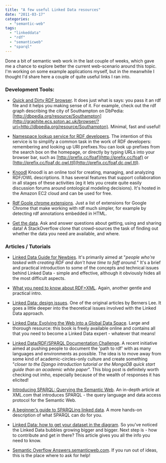 ```yaml
---
title: "A few useful Linked Data resources"
date: "2011-03-17"
categories: 
  - "semantic-web"
tags: 
  - "linkeddata"
  - "rdf"
  - "semanticweb"
  - "sparql"
---
```


Done a bit of semantic web work in the last couple of weeks, which gave me a chance to explore better the current web-scenario around this topic. I'm working on some example applications myself, but in the meanwhile I thought I'd share here a couple of quite useful links I ran into.

### Development Tools:

  
- [Quick and Dirty RDF browser](http://graphite.ecs.soton.ac.uk/browser/). It does just what is says: you pass it an rdf file and it helps you making sense of it. For example, check out the rdf graph describing the city of Southampton on DbPedia: [http://dbpedia.org/resource/Southampton](http://graphite.ecs.soton.ac.uk/browser/?uri=http://dbpedia.org/resource/Southampton). Minimal, fast and useful!

- [Namespace lookup service for RDF developers](http://prefix.cc/). The intention of this service is to simplify a common task in the work of RDF developers: remembering and looking up URI prefixes.You can look up prefixes from the search box on the homepage, or directly by typing URLs into your browser bar, such as [http://prefix.cc/foaf](http://prefix.cc/foaf) or [http://prefix.cc/foaf,dc,owl.ttl](http://prefix.cc/foaf,dc,owl.ttl).

- [Knoodl](http://www.knoodl.com/ui/home.html) Knoodl is an online tool for creating, managing, and analyzing RDF/OWL descriptions. It has several features that support collaboration in all stages of these activities (eg it lets you create quite easily discussion forums around ontological modeling decisions). It's hosted in the Amazon EC2 cloud and can be used for free.

- [Rdf Goole chrome extensions](https://chrome.google.com/extensions/search?itemlang=&hl=en&q=rdf). Just a list of extensions for Google Chrome that make working with rdf much simpler, for example by detecting rdf annotations embedded in HTML.

- [Get the data](http://getthedata.org/). Ask and answer questions about getting, using and sharing data! A StackOverflow clone that crowd-sources the task of finding out whether the data you need are available, and where.

### Articles / Tutorials

  

- [Linked Data Guide for Newbies](http://openorg.ecs.soton.ac.uk/index.php/Linked_Data_Guide_for_Newbies). It's primarily aimed at "_people who're tasked with creating RDF and don't have time to faff around._" It's a brief and practical introduction to some of the concepts and technical issues behind Linked Data - simple and effective, although it obviously hides all the most difficult aspects.

- [What you need to know about RDF+XML](http://blogs.ecs.soton.ac.uk/webteam/2010/11/08/what-you-need-to-know-about-rdfxml/). Again, another gentle and practical intro.

- [Linked Data: design issues](http://www.w3.org/DesignIssues/LinkedData.html). One of the original articles by Berners Lee. It goes a little deeper into the theoretical issues involved with the Linked Data approach.

- [Linked Data: Evolving the Web into a Global Data Space](http://linkeddatabook.com/editions/1.0/). Large and thorough resource: this book is freely available online and contains all that you need to become a Linked Data expert - whatever that means!

- [Linked Data/RDF/SPARQL Documentation Challenge](http://memespring.co.uk/2011/01/linked-data-rdfsparql-documentation-challenge/). A recent initiative aimed at pushing people to document the 'path to rdf' with as many languages and environments as possible. The idea is to move away from some kind of academic-circles-only culture and create something "_closer to the Django introduction tutorial or the MongoDB quick start guide than an academic white paper_". This blog post is definitely worth checking out imho, especially because of the wealth of responses it has elicited!

- [Introducing SPARQL: Querying the Semantic Web](http://www.xml.com/pub/a/2005/11/16/introducing-sparql-querying-semantic-web-tutorial.html?page=1). An in-depth article at XML.com that introduces SPARQL - the query language and data access protocol for the Semantic Web.

- [A beginner’s guide to SPARQLing linked data](http://www.pezholio.co.uk/2011/01/a-beginners-guide-to-sparqling-linked-data-part-1/). A more hands-on description of what SPARQL can do for you.

- [Linked Data: how to get your dataset in the diagram](http://richard.cyganiak.de/2007/10/lod/). So you've noticed the Linked Data bubbles growing bigger and bigger. Next step is - how to contribute and get in there? This article gives you all the info you need to know.

- [Semantic Overflow Answers.semanticweb.com](http://answers.semanticweb.com/). If you run out of ideas, this is the place where to ask for help!
